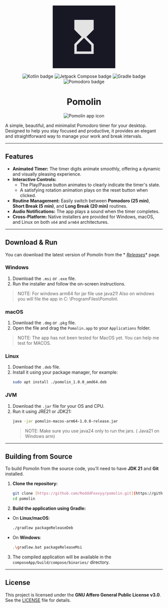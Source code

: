 <p align="center">
  <img src="composeApp/src/desktopMain/composeResources/drawable/Pomolin.png" alt="Pomolin app icon" width="200"/>
</p>



<p align="center">
  <img src="https://img.shields.io/badge/Kotlin-2.2.0-7F52FF.svg?style=for-the-badge&logo=kotlin" alt="Kotlin badge"/>
  <img src="https://img.shields.io/badge/Jetpack%20Compose-1.8.2-4285F4.svg?style=for-the-badge&logo=jetpackcompose" alt="Jetpack Compose badge"/>
  <img src="https://img.shields.io/badge/Gradle-8.14.3-02303A.svg?style=for-the-badge&logo=gradle" alt="Gradle badge"/>
  <img src="https://img.shields.io/badge/pomodoro-technique-ff4500.svg?style=for-the-badge" alt="Pomodoro badge"/>
</p>

<h1 align="center">Pomolin</h1>

<p align="center">
  <img src="gitAssets/pomolin.avif" alt="Pomolin app icon" width="500"/>
</p>

A simple, beautiful, and minimalist Pomodoro timer for your desktop. Designed to help you stay
focused and productive, it provides an elegant and straightforward way to manage your work and break
intervals.

***

## Features

* **Animated Timer:** The timer digits animate smoothly, offering a dynamic and visually
  pleasing experience.
* **Interactive Controls:**
    * The Play/Pause button animates to clearly indicate the timer's state.
    * A satisfying rotation animation plays on the reset button when clicked.
* **Routine Management:** Easily switch between **Pomodoro (25 min)**, **Short Break (5
  min)**, and **Long Break (20 min)** routines.
* **Audio Notifications:** The app plays a sound when the timer completes.
* **Cross-Platform:** Native installers are provided for Windows, macOS, and Linux on
  both `x64` and `arm64` architectures.

***

## Download & Run

You can download the latest version of Pomolin from the *
*[Releases](https://github.com/RedddFoxxyy/pomolin/releases)** page.

### Windows

1. Download the `.msi` or `.exe` file.
2. Run the installer and follow the on-screen instructions.

> NOTE: For windows arm64 for jar file use java21! Also on windows you will file the app in C:
> \ProgramFiles\Pomolin\

### macOS

1. Download the `.dmg` or `.pkg` file.
2. Open the file and drag the `Pomolin.app` to your `Applications` folder.

> NOTE: The app has not been tested for MacOS yet. You can help me test for MACOS.

### Linux

1. Download the `.deb` file.
2. Install it using your package manager, for example:
   ```bash
   sudo apt install ./pomolin_1.0.0_amd64.deb
   ```

### JVM

1. Download the `.jar` file for your OS and CPU.
2. Run it using JRE21 or JDK21:
   ```bash
   java -jar pomolin-macos-arm64-1.0.0-release.jar 
   ```
   > NOTE: Make sure you use java24 only to run the jars. ( Java21 on Windows arm)

***

## Building from Source

To build Pomolin from the source code, you'll need to have **JDK 21** and **Git** installed.

1. **Clone the repository:**
   ```bash
   git clone [https://github.com/RedddFoxxyy/pomolin.git](https://github.com/RedddFoxxyy/pomolin.git)
   cd pomolin
   ```

2. **Build the application using Gradle:**

* On **Linux/macOS**:
    ```bash
    ./gradlew packageReleaseDeb
    ```
* On **Windows**:
    ```bash
    .\gradlew.bat packageReleaseMsi
    ```

3. The compiled application will be available in the `composeApp/build/compose/binaries/` directory.

***

## License

This project is licensed under the **GNU Affero General Public License v3.0**. See
the [LICENSE](LICENSE) file for details.